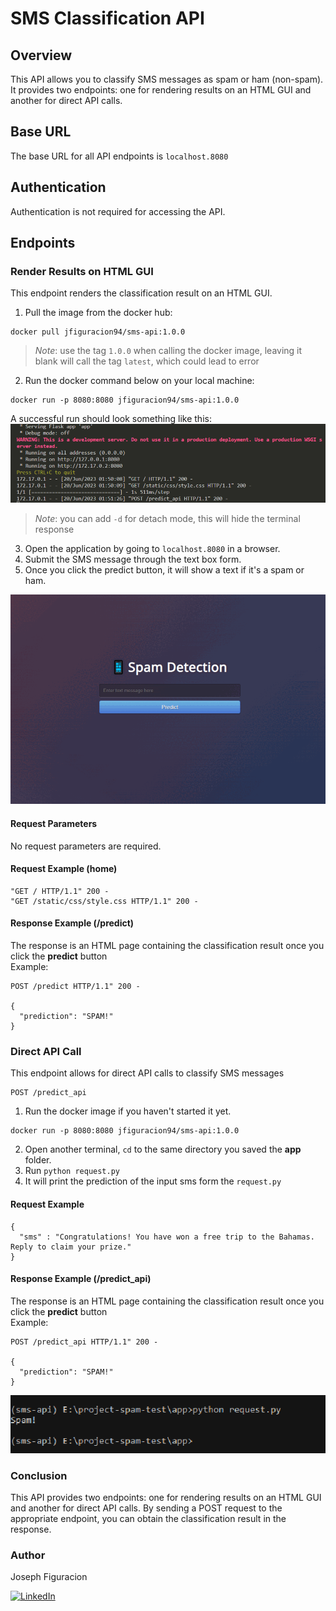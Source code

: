# SMS Classification API

## Overview
This API allows you to classify SMS messages as spam or ham (non-spam).  It provides two endpoints: one for rendering results on an HTML GUI and another for direct API calls.

## Base URL
The base URL for all API endpoints is `localhost.8080`

## Authentication
Authentication is not required for accessing the API.

## Endpoints

### Render Results on HTML GUI

This endpoint renders the classification result on an HTML GUI.

1. Pull the image from the docker hub:  
```
docker pull jfiguracion94/sms-api:1.0.0
```
> *Note*: use the tag `1.0.0` when calling the docker image, leaving it blank will call the tag `latest`, which could lead to error
2. Run the docker command below on your local machine:  
```
docker run -p 8080:8080 jfiguracion94/sms-api:1.0.0
```
A successful run should look something like this:
![](https://github.com/TheLastMonolith/sms-spam-detection/blob/main/assets/docker-run.png)
> *Note*: you can add `-d` for detach mode, this will hide the terminal response
3. Open the application by going to `localhost.8080` in a browser.
4. Submit the SMS message through the text box form.
5. Once you click the predict button, it will show a text if it's a spam or ham.

![](https://github.com/TheLastMonolith/sms-spam-detection/blob/main/assets/spam-app.gif)

#### Request Parameters
No request parameters are required.

#### Request Example (home)
```
"GET / HTTP/1.1" 200 -
"GET /static/css/style.css HTTP/1.1" 200 -
```

#### Response Example (/predict)
The response is an HTML page containing the classification result once you click the **predict** button  
Example:
```
POST /predict HTTP/1.1" 200 -

{
  "prediction": "SPAM!"
}
```  
### Direct API Call
This endpoint allows for direct API calls to classify SMS messages
```
POST /predict_api
```
1. Run the docker image if you haven't started it yet.
```
docker run -p 8080:8080 jfiguracion94/sms-api:1.0.0
```
2. Open another terminal, `cd` to the same directory you saved the **app** folder.
3. Run `python request.py`
4. It will print the prediction of the input sms form the `request.py`
   
#### Request Example
```
{
  "sms" : "Congratulations! You have won a free trip to the Bahamas. Reply to claim your prize."
}
```

#### Response Example (/predict_api)
The response is an HTML page containing the classification result once you click the **predict** button  
Example:
```
POST /predict_api HTTP/1.1" 200 -

{
  "prediction": "SPAM!"
}
```
![](https://github.com/TheLastMonolith/sms-spam-detection/blob/main/assets/predict_api.png)

### Conclusion
This API provides two endpoints: one for rendering results on an HTML GUI and another for direct API calls. By sending a POST request to the appropriate endpoint, you can obtain the classification result in the response.

### Author  
Joseph Figuracion  
  
[![LinkedIn](https://img.shields.io/badge/LinkedIn-0077B5?style=for-the-badge&logo=linkedin&logoColor=white)](https://www.linkedin.com/in/josephfiguracion/)
